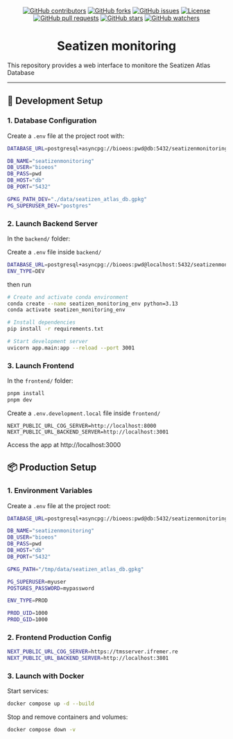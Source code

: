 <p align="center">
  <a href="https://github.com/SeatizenDOI/seatizen-monitoring/graphs/contributors"><img src="https://img.shields.io/github/contributors/SeatizenDOI/seatizen-monitoring" alt="GitHub contributors"></a>
  <a href="https://github.com/SeatizenDOI/seatizen-monitoring/network/members"><img src="https://img.shields.io/github/forks/SeatizenDOI/seatizen-monitoring" alt="GitHub forks"></a>
  <a href="https://github.com/SeatizenDOI/seatizen-monitoring/issues"><img src="https://img.shields.io/github/issues/SeatizenDOI/seatizen-monitoring" alt="GitHub issues"></a>
  <a href="https://github.com/SeatizenDOI/seatizen-monitoring/blob/master/LICENSE"><img src="https://img.shields.io/github/license/SeatizenDOI/seatizen-monitoring" alt="License"></a>
  <a href="https://github.com/SeatizenDOI/seatizen-monitoring/pulls"><img src="https://img.shields.io/github/issues-pr/SeatizenDOI/seatizen-monitoring" alt="GitHub pull requests"></a>
  <a href="https://github.com/SeatizenDOI/seatizen-monitoring/stargazers"><img src="https://img.shields.io/github/stars/SeatizenDOI/seatizen-monitoring" alt="GitHub stars"></a>
  <a href="https://github.com/SeatizenDOI/seatizen-monitoring/watchers"><img src="https://img.shields.io/github/watchers/SeatizenDOI/seatizen-monitoring" alt="GitHub watchers"></a>
</p>


<div align="center">

# Seatizen monitoring

</div>

This repository provides a web interface to monitore the Seatizen Atlas Database

---

## 🚀 Development Setup

### 1. Database Configuration

Create a `.env` file at the project root with:

```bash
DATABASE_URL=postgresql+asyncpg://bioeos:pwd@db:5432/seatizenmonitoring

DB_NAME="seatizenmonitoring"
DB_USER="bioeos"
DB_PASS=pwd
DB_HOST="db"
DB_PORT="5432"

GPKG_PATH_DEV="./data/seatizen_atlas_db.gpkg"
PG_SUPERUSER_DEV="postgres"
```

### 2. Launch Backend Server

In the `backend/` folder:

Create a `.env` file inside `backend/`

```bash
DATABASE_URL=postgresql+asyncpg://bioeos:pwd@localhost:5432/seatizenmonitoring
ENV_TYPE=DEV
```

then run

```bash
# Create and activate conda environment
conda create --name seatizen_monitoring_env python=3.13
conda activate seatizen_monitoring_env

# Install dependencies
pip install -r requirements.txt

# Start development server
uvicorn app.main:app --reload --port 3001

```

### 3. Launch Frontend



In the `frontend/` folder:

```bash
pnpm install
pnpm dev
```

Create a `.env.development.local` file inside `frontend/`
```env
NEXT_PUBLIC_URL_COG_SERVER=http://localhost:8000
NEXT_PUBLIC_URL_BACKEND_SERVER=http://localhost:3001
```

Access the app at http://localhost:3000

## 📦 Production Setup

### 1. Environment Variables

Create a `.env` file at the project root:

```bash
DATABASE_URL=postgresql+asyncpg://bioeos:pwd@db:5432/seatizenmonitoring

DB_NAME="seatizenmonitoring"
DB_USER="bioeos"
DB_PASS=pwd
DB_HOST="db"
DB_PORT="5432"

GPKG_PATH="/tmp/data/seatizen_atlas_db.gpkg"

PG_SUPERUSER=myuser
POSTGRES_PASSWORD=mypassword

ENV_TYPE=PROD

PROD_UID=1000
PROD_GID=1000
```

### 2. Frontend Production Config

```bash
NEXT_PUBLIC_URL_COG_SERVER=https://tmsserver.ifremer.re
NEXT_PUBLIC_URL_BACKEND_SERVER=http://localhost:3801
```

### 3. Launch with Docker

Start services:


```bash
docker compose up -d --build
```

Stop and remove containers and volumes:

```bash
docker compose down -v
```